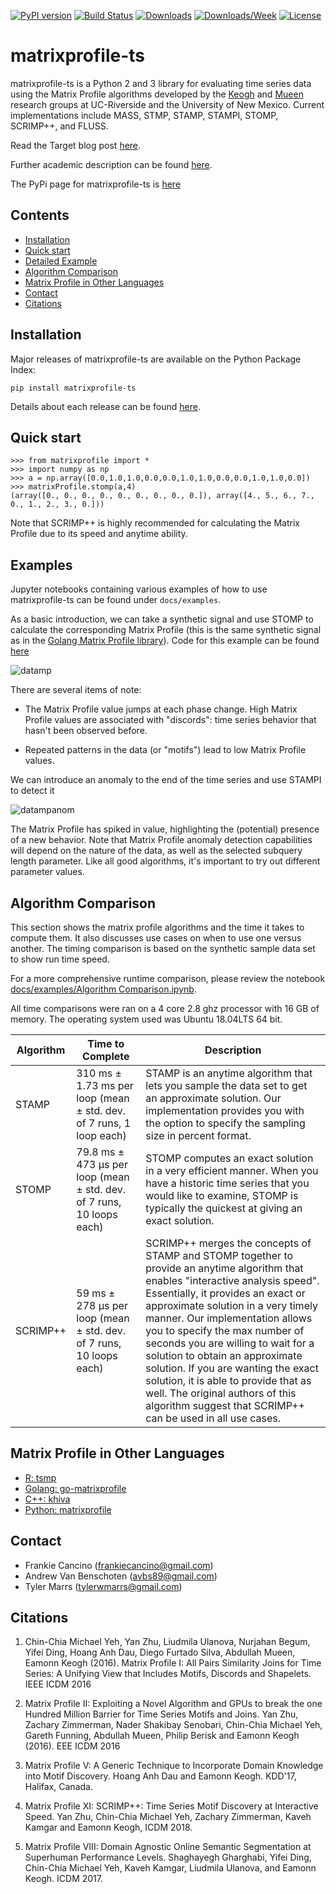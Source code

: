 [![PyPI version](https://badge.fury.io/py/matrixprofile-ts.svg)](https://badge.fury.io/py/matrixprofile-ts)
[![Build Status](https://travis-ci.org/target/matrixprofile-ts.svg)](https://travis-ci.org/target/matrixprofile-ts)
[![Downloads](https://pepy.tech/badge/matrixprofile-ts)](https://pepy.tech/project/matrixprofile-ts)
[![Downloads/Week](https://pepy.tech/badge/matrixprofile-ts/week)](https://pepy.tech/project/matrixprofile-ts/week)
[![License](https://img.shields.io/badge/License-Apache%202.0-blue.svg)](https://opensource.org/licenses/Apache-2.0)
# matrixprofile-ts

matrixprofile-ts is a Python 2 and 3 library for evaluating time series data using the Matrix Profile algorithms developed by the [Keogh](https://www.cs.ucr.edu/~eamonn/MatrixProfile.html) and [Mueen](https://www.cs.unm.edu/~mueen/) research groups at UC-Riverside and the University of New Mexico. Current implementations include MASS, STMP, STAMP, STAMPI, STOMP, SCRIMP++, and FLUSS.

Read the Target blog post [here](https://tech.target.com/2018/12/11/matrix-profile.html).

Further academic description can be found [here](https://www.cs.ucr.edu/~eamonn/MatrixProfile.html).

The PyPi page for matrixprofile-ts is [here](https://pypi.org/project/matrixprofile-ts/)



## Contents
- [Installation](#installation)
- [Quick start](#quick-start)
- [Detailed Example](#detailed-example)
- [Algorithm Comparison](#algorithm-comparison)
- [Matrix Profile in Other Languages](#matrix-profile-in-other-languages)
- [Contact](#contact)
- [Citations](#citations)



## Installation

Major releases of matrixprofile-ts are available on the Python Package Index:

`pip install matrixprofile-ts`

Details about each release can be found [here](https://github.com/target/matrixprofile-ts/blob/master/docs/Releases.md).

## Quick start

```
>>> from matrixprofile import *
>>> import numpy as np
>>> a = np.array([0.0,1.0,1.0,0.0,0.0,1.0,1.0,0.0,0.0,1.0,1.0,0.0])
>>> matrixProfile.stomp(a,4)
(array([0., 0., 0., 0., 0., 0., 0., 0., 0.]), array([4., 5., 6., 7., 0., 1., 2., 3., 0.]))
```
Note that SCRIMP++ is highly recommended for calculating the Matrix Profile due to its speed and anytime ability.

## Examples

Jupyter notebooks containing various examples of how to use matrixprofile-ts can be found under `docs/examples`.

As a basic introduction, we can take a synthetic signal and use STOMP to calculate the corresponding Matrix Profile (this is the same synthetic signal as in the [Golang Matrix Profile library](https://github.com/aouyang1/go-matrixprofile)). Code for this example can be found [here](https://github.com/target/matrixprofile-ts/blob/master/docs/examples/Matrix_Profile_Tutorial.ipynb)

![datamp](https://github.com/target/matrixprofile-ts/blob/master/datamp.png)


There are several items of note:

- The Matrix Profile value jumps at each phase change. High Matrix Profile values are associated with "discords": time series behavior that hasn't been observed before.

- Repeated patterns in the data (or "motifs") lead to low Matrix Profile values.


We can introduce an anomaly to the end of the time series and use STAMPI to detect it

![datampanom](https://github.com/target/matrixprofile-ts/blob/master/datampanom.png)

The Matrix Profile has spiked in value, highlighting the (potential) presence of a new behavior. Note that Matrix Profile anomaly detection capabilities will depend on the nature of the data, as well as the selected subquery length parameter. Like all good algorithms, it's important to try out different parameter values.

## Algorithm Comparison

This section shows the matrix profile algorithms and the time it takes to compute them. It also discusses use cases on when to use one versus another. The timing comparison is based on the synthetic sample data set to show run time speed.

For a more comprehensive runtime comparison, please review the notebook [docs/examples/Algorithm Comparison.ipynb](https://github.com/target/matrixprofile-ts/blob/master/docs/examples/Algorithm%20Comparison.ipynb).

All time comparisons were ran on a 4 core 2.8 ghz processor with 16 GB of memory. The operating system used was Ubuntu 18.04LTS 64 bit.

| Algorithm | Time to Complete                                                       | Description                                                                                                                                                                                                                                                                                                                                                                                                                                                                                                                                  |
|-----------|------------------------------------------------------------------------|----------------------------------------------------------------------------------------------------------------------------------------------------------------------------------------------------------------------------------------------------------------------------------------------------------------------------------------------------------------------------------------------------------------------------------------------------------------------------------------------------------------------------------------------|
| STAMP     | 310 ms ± 1.73 ms per loop (mean ± std. dev. of 7 runs, 1 loop each)    | STAMP is an anytime algorithm that lets you sample the data set to get an approximate solution. Our implementation provides you with the option to specify the sampling size in percent format.                                                                                                                                                                                                                                                                                                                                              |
| STOMP     | 79.8 ms ± 473 µs per loop (mean ± std. dev. of 7 runs, 10 loops each)  | STOMP computes an exact solution in a very efficient manner. When you have a historic time series that you would like to examine, STOMP is typically the quickest at giving an exact solution.                                                                                                                                                                                                                                                                                                                                               |
| SCRIMP++  | 59 ms ± 278 µs per loop (mean ± std. dev. of 7 runs, 10 loops each) | SCRIMP++ merges the concepts of STAMP and STOMP together to provide an anytime algorithm that enables "interactive analysis speed". Essentially, it provides an exact or approximate solution in a very timely manner. Our implementation allows you to specify the max number of seconds you are willing to wait for a solution to obtain an approximate solution. If you are wanting the exact solution, it is able to provide that as well. The original authors of this algorithm suggest that SCRIMP++ can be used in all use cases. |

## Matrix Profile in Other Languages
- [R: tsmp](https://github.com/matrix-profile-foundation/tsmp)
- [Golang: go-matrixprofile](https://github.com/matrix-profile-foundation/go-matrixprofile)
- [C++: khiva](https://github.com/shapelets/khiva)
- [Python: matrixprofile](https://github.com/matrix-profile-foundation/matrixprofile)

## Contact
- Frankie Cancino (frankiecancino@gmail.com)
- Andrew Van Benschoten (avbs89@gmail.com)
- Tyler Marrs (tylerwmarrs@gmail.com)

## Citations
1. Chin-Chia Michael Yeh, Yan Zhu, Liudmila Ulanova, Nurjahan Begum, Yifei Ding, Hoang Anh Dau, Diego Furtado Silva, Abdullah Mueen, Eamonn Keogh (2016). Matrix Profile I: All Pairs Similarity Joins for Time Series: A Unifying View that Includes Motifs, Discords and Shapelets. IEEE ICDM 2016

2. Matrix Profile II: Exploiting a Novel Algorithm and GPUs to break the one Hundred Million Barrier for Time Series Motifs and Joins.  Yan Zhu, Zachary Zimmerman, Nader Shakibay Senobari, Chin-Chia Michael Yeh, Gareth Funning, Abdullah Mueen, Philip Berisk and Eamonn Keogh (2016). EEE ICDM 2016

3. Matrix Profile V: A Generic Technique to Incorporate Domain Knowledge into Motif Discovery. Hoang Anh Dau and Eamonn Keogh. KDD'17, Halifax, Canada.

4. Matrix Profile XI: SCRIMP++: Time Series Motif Discovery at Interactive Speed. Yan Zhu, Chin-Chia Michael Yeh, Zachary Zimmerman, Kaveh Kamgar and Eamonn Keogh, ICDM 2018.

5. Matrix Profile VIII: Domain Agnostic Online Semantic Segmentation at Superhuman Performance Levels. Shaghayegh Gharghabi, Yifei Ding, Chin-Chia Michael Yeh, Kaveh Kamgar, Liudmila Ulanova, and Eamonn Keogh. ICDM 2017.
